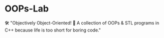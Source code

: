 # OOPs-Lab
🛠️ "Objectively Object-Oriented! 🚀 A collection of OOPs &amp; STL programs in C++ because life is too short for boring code."  
